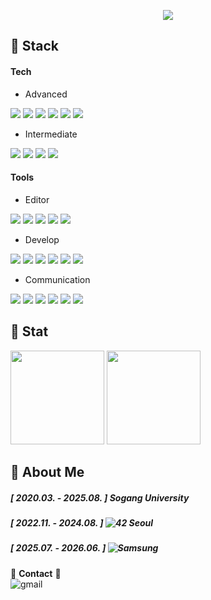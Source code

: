 <p align="center">
  <img src="https://capsule-render.vercel.app/api?type=transparent&color=auto&height=200&section=header&text=subillie's%20Github%20Profile&fontSize=50&fontColor=ffffff"
</p>  

## 🦾 Stack
#### Tech
- Advanced
<p align="left">
  <img src="https://img.shields.io/badge/C-A8B9CC?style=badge&logo=c&logoColor=white">
  <img src="https://img.shields.io/badge/C++-00599C?style=badge&logo=cplusplus&logoColor=white">
  <img src="https://img.shields.io/badge/Python-3776AB?style=badge&logo=python&logoColor=white">
  <img src="https://img.shields.io/badge/Django-092E20?style=badge&logo=django&logoColor=white">
  <img src="https://img.shields.io/badge/PostgreSQL-4169E1?style=badge&logo=postgresql&logoColor=white">
  <img src="https://img.shields.io/badge/Docker-%230db7ed?style=badge&logo=docker&logoColor=white">
</p>  

- Intermediate
<p align="left">
  <img src="https://img.shields.io/badge/Linux-FCC624?style=badge&logo=linux&logoColor=black">
  <img src="https://img.shields.io/badge/Fsharp-378BBA?style=badge&logo=fsharp&logoColor=black">
  <img src="https://img.shields.io/badge/MySQL-4479A1?style=badge&logo=mysql&logoColor=black">
  <img src="https://img.shields.io/badge/OpenGL-5586A4?style=badge&logo=opengl&logoColor=black">
</p>

#### Tools
- Editor
<p align="left">
  <img src="https://img.shields.io/badge/VSCode-2C2C32?style=badge&logo=visual-studio-code&logoColor=22ABF3">
  <img src="https://img.shields.io/badge/PyCharm-000000?style=badge&logo=pycharm&logoColor=white">
  <img src="https://img.shields.io/badge/Vim-019733?style=badge&logo=vim&logoColor=white">
  <img src="https://img.shields.io/badge/Jupyter-F37626?style=badge&logo=jupyter&logoColor=white">
  <img src="https://img.shields.io/badge/Colab-F9AB00?style=badge&logo=google-colab&logoColor=white">
</p>

- Develop
<p align="left">
  <img src="https://img.shields.io/badge/Git-F05033?style=badge&logo=git&logoColor=white">
  <img src="https://img.shields.io/badge/GitHub-181717?style=badge&logo=github&logoColor=white">
  <img src="https://img.shields.io/badge/Swagger-85EA2D?style=badge&logo=swagger&logoColor=black">
  <img src="https://img.shields.io/badge/Postman-FF6C37?style=badge&logo=postman&logoColor=white">
  <img src="https://img.shields.io/badge/Ngrok-1F1E37?style=badge&logo=ngrok&logoColor=white">
  <img src="https://img.shields.io/badge/Firebase-DD2C00?style=badge&logo=firebase&logoColor=white">
</p>

- Communication
<p align="left">
  <img src="https://img.shields.io/badge/Markdown-000000?style=badge&logo=markdown&logoColor=white">
  <img src="https://img.shields.io/badge/Notion-F3F3F3?style=badge&logo=notion&logoColor=black">
  <img src="https://img.shields.io/badge/Jira-0052CC?style=badge&logo=jira&logoColor=white">
  <img src="https://img.shields.io/badge/Figma-F24E1E?style=badge&logo=figma&logoColor=white">
  <img src="https://img.shields.io/badge/Slack-4A154B?style=badge&logo=slack&logoColor=white">
  <img src="https://img.shields.io/badge/Mattermost-0058CC?style=badge&logo=mattermost&logoColor=white">
</p>

## 💪 Stat
<p align="left">
  <img height="150em" src="https://github-readme-stats.vercel.app/api?username=subillie&show_icons=true&theme=github_dark&count_private=true">
</a>
  <img height="150em" src="http://mazassumnida.wtf/api/generate_badge?boj=abyo">
</p>

## 📌 About Me
##### [ 2020.03. - 2025.08. ] Sogang University
##### [ 2022.11. - 2024.08. ] ![42 Seoul](https://img.shields.io/badge/Seoul-000000?&style=for-the-badge&logo=42&logoColor=white)
##### [ 2025.07. - 2026.06. ] ![Samsung](https://img.shields.io/badge/SSAFY-1428A0?&style=for-the-badge&logo=samsung&logoColor=white)
📮 **Contact** 📮  
![gmail](https://img.shields.io/badge/ddubi701@gmail.com-D14836?style=for-the-badge&logo=gmail&logoColor=white)
